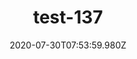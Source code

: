 ---
title: test-137
date: 2020-07-30T07:53:59.980Z
banner_subcontent: asdfsf
category: Personal stories
focus: Assessment of organisational approach
role: Champion or advocate
organisation_size: Large (250+ employees)
industry: Education & Training
content: Lorem ipsum dolor sit amet, consectetur adipiscing elit, sed do eiusmod tempor incididunt ut labore et dolore magna aliqua. Ut enim ad minim veniam, quis nostrud exercitation ullamco laboris nisi ut aliquip ex ea commodo consequat. Duis aute irure dolor in reprehenderit in voluptate velit esse cillum dolore eu fugiat nulla pariatur. Excepteur sint occaecat cupidatat non proident, sunt in culpa qui officia deserunt mollit anim id est laborum.
---